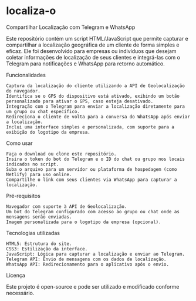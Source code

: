 # localiza-o
Compartilhar Localização com Telegram e WhatsApp

Este repositório contém um script HTML/JavaScript que permite capturar e compartilhar a localização geográfica de um cliente de forma simples e eficaz. Ele foi desenvolvido para empresas ou indivíduos que desejam coletar informações de localização de seus clientes e integrá-las com o Telegram para notificações e WhatsApp para retorno automático.

Funcionalidades

    Captura da localização do cliente utilizando a API de Geolocalização do navegador.
    Identifica se o GPS do dispositivo está ativado, exibindo um botão personalizado para ativar o GPS, caso esteja desativado.
    Integração com o Telegram para enviar a localização diretamente para um grupo ou chat específico.
    Redireciona o cliente de volta para a conversa do WhatsApp após enviar a localização.
    Inclui uma interface simples e personalizada, com suporte para a exibição do logotipo da empresa.

Como usar

    Faça o download ou clone este repositório.
    Insira o token do bot do Telegram e o ID do chat ou grupo nos locais indicados no script.
    Suba o arquivo para um servidor ou plataforma de hospedagem (como Netlify) para uso online.
    Compartilhe o link com seus clientes via WhatsApp para capturar a localização.

Pré-requisitos

    Navegador com suporte à API de Geolocalização.
    Um bot do Telegram configurado com acesso ao grupo ou chat onde as mensagens serão enviadas.
    Imagem personalizada para o logotipo da empresa (opcional).

Tecnologias utilizadas

    HTML5: Estrutura do site.
    CSS3: Estilização da interface.
    JavaScript: Lógica para capturar a localização e enviar ao Telegram.
    Telegram API: Envio de mensagens com os dados de localização.
    WhatsApp API: Redirecionamento para o aplicativo após o envio.

Licença

Este projeto é open-source e pode ser utilizado e modificado conforme necessário.
